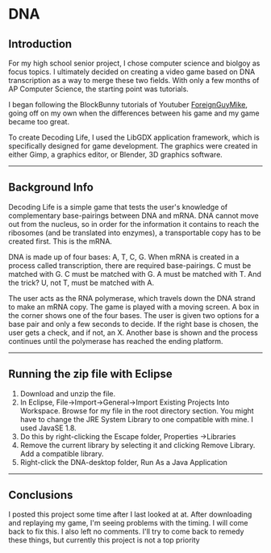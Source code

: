 DNA
===

<h2>Introduction</h2>

<p>For my high school senior project, I chose computer science and biolgoy as focus topics. I ultimately decided on creating a video game based on DNA transcription as a way to merge these two fields. With only a few months of AP Computer Science, the starting point was tutorials.</p>

<p>I began following the BlockBunny tutorials of Youtuber <a href="https://www.youtube.com/channel/UC_IV37n-uBpRp64hQIwywWQ">
ForeignGuyMike</a>, going off on my own when the differences between his game and my game became too great.</p>

<p> To create Decoding Life, I used the LibGDX application framework, which is specifically designed for game development. The graphics were created in either Gimp, a graphics editor, or  Blender, 3D graphics software.</p>

<hr>

<h2>Background Info</h2>
<p>Decoding Life is a simple game that tests the user's knowledge of complementary base-pairings between DNA and mRNA. DNA cannot move out from the nucleus, so in order for the information it contains to reach the ribosomes (and be translated into enzymes), a transportable copy has to be created first. This is the mRNA. </p>

<p>DNA is made up of four bases: A, T, C, G. When mRNA is created in a process called transcription, there are required base-pairings. C must be matched with G. C must be matched with G.  A must be matched with T.  And the trick? U, not T, must be matched with A. </p>

<p>The user acts as the RNA polymerase, which travels down the DNA strand to make an mRNA copy. The game is played with a moving screen. A box in the corner shows one of the four bases. The user is given two options for a base pair and only a few seconds to decide. If the right base is chosen, the user gets a check, and if not, an X. Another base is shown and the process continues until the polymerase has reached the ending platform. </p>
<hr>

<h2>Running the zip file with Eclipse</h2>
<div>
  <ol>
    <li>Download and unzip the file.</li>
    <li>In Eclipse, File->Import->General->Import Existing Projects Into Workspace. Browse for my file in the root directory section. You might have to change the JRE System Library to one compatible with mine. I used JavaSE 1.8.</li>
    <li>Do this by right-clicking the Escape folder, Properties ->Libraries</li>
    <li>Remove the current library by selecting it and clicking Remove Library. Add a compatible library.</li>
    <li>Right-click the DNA-desktop folder, Run As a Java Application </li>
  </ol>
</div>

<hr>

<h2>Conclusions</h2>
<p>I posted this project some time after I last looked at at. After downloading and replaying my game, I'm seeing problems with the timing. I will come back to fix this. I also left no comments. I'll try to come back to remedy these things, but currently this project is not a top priority</p>






